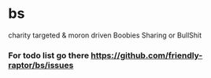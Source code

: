 # bs
charity targeted &amp; moron driven Boobies Sharing
or BullShit

### For todo list go there https://github.com/friendly-raptor/bs/issues

